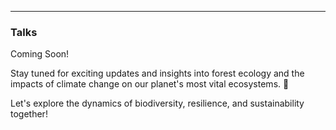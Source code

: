 ------------------------------------------------------------------------

### Talks

Coming Soon!

Stay tuned for exciting updates and insights into forest ecology and the impacts of climate change on our planet\'s most vital ecosystems. 🌿

Let\'s explore the dynamics of biodiversity, resilience, and sustainability together!
